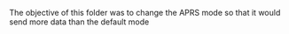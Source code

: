 The objective of this folder was to change the APRS mode so that it would send more data than the default mode


